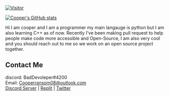 [![Visitor](https://visitor-badge.glitch.me/badge?page_id=itzCozi.itzCozi)](https://github.com/itzCozi/itzCozi)

[![Cooper's GitHub stats](https://github-readme-stats.vercel.app/api?username=itzCozi&theme=dracula)](https://replit.com/@cozi08)

Hi I am cooper and I am a programmer my main langauge is python but I am also learning C++ as of now. 
Recently I've been making pull request to help people make code more accessible and Open-Source, 
I am also very cool and you should reach out to me so we work on an open source project together.

Contact Me
---------------------------------
discord: BadDevoleper#4200                                                                                                                                             
Email: Cooperransom08@outlook.com  
[Discord Server](https://discord.gg/xGnQQGxwq2)  | 
[Replit](https://replit.com/@cozi08) | 
[Twitter](https://twitter.com/ransom_cooper)

